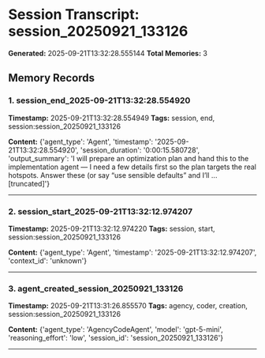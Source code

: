 # Session Transcript: session_20250921_133126

**Generated:** 2025-09-21T13:32:28.555144
**Total Memories:** 3

## Memory Records

### 1. session_end_2025-09-21T13:32:28.554920

**Timestamp:** 2025-09-21T13:32:28.554949
**Tags:** session, end, session:session_20250921_133126

**Content:** {'agent_type': 'Agent', 'timestamp': '2025-09-21T13:32:28.554920', 'session_duration': '0:00:15.580728', 'output_summary': 'I will prepare an optimization plan and hand this to the implementation agent — I need a few details first so the plan targets the real hotspots. Answer these (or say “use sensible defaults” and I’ll ...[truncated]'}

---

### 2. session_start_2025-09-21T13:32:12.974207

**Timestamp:** 2025-09-21T13:32:12.974220
**Tags:** session, start, session:session_20250921_133126

**Content:** {'agent_type': 'Agent', 'timestamp': '2025-09-21T13:32:12.974207', 'context_id': 'unknown'}

---

### 3. agent_created_session_20250921_133126

**Timestamp:** 2025-09-21T13:31:26.855570
**Tags:** agency, coder, creation, session:session_20250921_133126

**Content:** {'agent_type': 'AgencyCodeAgent', 'model': 'gpt-5-mini', 'reasoning_effort': 'low', 'session_id': 'session_20250921_133126'}

---

